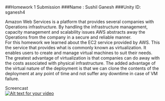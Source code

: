 ##Homework 1 Submission
###Name : Sushil Ganesh
###Unity ID: sganesh4

Amazon Web Services is a platform that provides several companies with Operations infrastructure. By handling the infrastructure management, capacity management and scalability issues AWS abstracts away the Operations from the company in a secure and reliable manner. <br />
For this homework we learned about the EC2 service provided by AWS. This the service that provides what is commonly known as virtualization. It enables users to create and manage virtual machines to suit their needs. The greatest advantage of virtualization is that companies can do away with the costs associated with physical infrastructure. The added advantage of the virtual nature of the deployment is that we can clone the contents of the deployment at any point of time and not suffer any downtime in case of VM failure.

Screencast <br />
[![Alt text for your video](http://img.youtube.com/vi/VVkjNVUXjeY/0.jpg)](http://www.youtube.com/watch?v=VVkjNVUXjeY)
